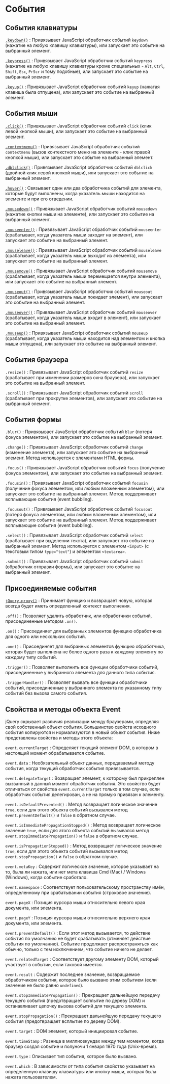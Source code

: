 # События

## События клавиатуры

[`.keydown()`](<keydown().md>)
: Привязывает JavaScript обработчик событий `keydown` (нажатие на любую клавишу клавиатуры), или запускает это событие на выбранный элемент.

[`.keypress()`](<keypress().md>)
: Привязывает JavaScript обработчик событий `keypress` (нажатие на любую клавишу клавиатуры кроме специальных - `Alt`, `Ctrl`, `Shift`, `Esc`, `PrScr` и тому подобные), или запускает это событие на выбранный элемент.

[`.keyup()`](<keyup().md>)
: Привязывает JavaScript обработчик событий `keyup` (нажатая клавиша была отпущена), или запускает это событие на выбранный элемент.

## События мыши

[`.click()`](<click().md>)
: Привязывает JavaScript обработчик событий `click` (клик левой кнопкой мыши), или запускает это событие на выбранный элемент.

[`.contextmenu()`](<contextmenu().md>)
: Привязывает JavaScript обработчик событий `contextmenu` (вызов контекстного меню на элементе - клик правой кнопкой мыши), или запускает это событие на выбранный элемент.

[`.dblclick()`](<dblclick().md>)
: Привязывает JavaScript обработчик событий `dblclick` (двойной клик левой кнопкой мыши), или запускает это событие на выбранный элемент.

[`.hover()`](<hover().md>)
: Связывает один или два обработчика событий для элемента, которые будут выполнены, когда указатель мыши находится на элементе и при его отведении.

[`.mousedown()`](<mousedown().md>)
: Привязывает JavaScript обработчик событий `mousedown` (нажатие кнопки мыши на элементе), или запускает это событие на выбранный элемент.

[`.mouseenter()`](<mouseenter().md>)
: Привязывает JavaScript обработчик событий `mouseenter` (срабатывает, когда указатель мыши заходит на элемент), или запускает это событие на выбранный элемент.

[`.mouseleave()`](<mouseleave().md>)
: Привязывает JavaScript обработчик событий `mouseleave` (срабатывает, когда указатель мыши выходит из элемента), или запускает это событие на выбранный элемент.

[`.mousemove()`](<mousemove().md>)
: Привязывает JavaScript обработчик событий `mousemove` (срабатывает, когда указатель мыши перемещается внутри элемента), или запускает это событие на выбранный элемент.

[`.mouseout()`](<mouseout().md>)
: Привязывает JavaScript обработчик событий `mouseout` (срабатывает, когда указатель мыши покидает элемент), или запускает это событие на выбранный элемент.

[`.mouseover()`](<mouseover().md>)
: Привязывает JavaScript обработчик событий `mouseover` (срабатывает, когда указатель мыши входит в элемент), или запускает это событие на выбранный элемент.

[`.mouseup()`](<mouseup().md>)
: Привязывает JavaScript обработчик событий `mouseup` (срабатывает, когда указатель мыши находится над элементом и кнопка мыши отпущена), или запускает это событие на выбранный элемент.

## События браузера

`.resize()`
: Привязывает JavaScript обработчик событий `resize` (срабатывает при изменении размеров окна браузера), или запускает это событие на выбранный элемент.

`.scroll()`
: Привязывает JavaScript обработчик событий `scroll` (срабатывает при прокрутке элементов), или запускает это событие на выбранный элемент.

## События формы

`.blur()`
: Привязывает JavaScript обработчик событий `blur` (потеря фокуса элементом), или запускает это событие на выбранный элемент.

`.change()`
: Привязывает JavaScript обработчик событий `change` (изменение элемента), или запускает это событие на выбранный элемент. Метод используется с элементами HTML формы.

`.focus()`
: Привязывает JavaScript обработчик событий `focus` (получение фокуса элементом), или запускает это событие на выбранный элемент.

`.focusin()`
: Привязывает JavaScript обработчик событий `focusin` (получение фокуса элементом, или любым вложенным элементом), или запускает это событие на выбранный элемент. Метод поддерживает всплывающие события (event bubbling).

`.focusout()`
: Привязывает JavaScript обработчик событий `focusout` (потеря фокуса элементом, или любым вложенным элементом), или запускает это событие на выбранный элемент. Метод поддерживает всплывающие события (event bubbling).

`.select()`
: Привязывает JavaScript обработчик событий `select` (срабатывает при выделении текста), или запускает это событие на выбранный элемент. Метод используется с элементом `<input>` (с текстовым типом `type="text"`) и элементом `<textarea>`.

`.submit()`
: Привязывает JavaScript обработчик событий `submit` (обработчик отправки формы), или запускает это событие на выбранный элемент.

## Присоединяемые события

[`jQuery.proxy()`](<jquery.proxy().md>)
: Принимает функцию и возвращает новую, которая всегда будет иметь определенный контекст выполнения.

`.off()`
: Позволяет удалить обработчик, или обработчики событий, присоединенные методом `.on()`.

`.on()`
: Приcоединяет для выбранных элементов функцию обработчика для одного или нескольких событий.

`.one()`
: Приcоединяет для выбранных элементов функцию обработчика, которая будет выполнена не более одного раза к каждому элементу по каждому типу событий.

`.trigger()`
: Позволяет выполнить все функции обработчики событий, присоединенные у выбранного элемента для данного типа события.

`.triggerHandler()`
: Позволяет вызвать все функции обработчики событий, присоединенные у выбранного элемента по указанному типу событий без вызова самого события.

## Свойства и методы объекта Event

jQuery скрывает различия реализации между браузерами, определяя свой собственный объект события. Большинство свойств исходного события копируются и нормализуются в новый объект события. Ниже представлены свойства и методы этого объекта:

`event.currentTarget`
: Определяет текущий элемент DOM, в котором в настоящий момент обрабатывается событие.

`event.data`
: Необязательный объект данных, передаваемый методу события, когда текущий обработчик события привязывается.

`event.delegateTarget`
: Возвращает элемент, к которому был прикреплен вызванный в данный момент обработчик события. Это свойство будет отличаться от свойства `event.currentTarget` только в том случае, если обработчик события делегирован, а не на прямую привязан к элементу.

`event.isDefaultPrevented()`
: Метод возвращает логическое значение `true`, если для этого объекта событий вызывался метод `event.preventDefault()` и `false` в обратном случае.

`event.isImmediatePropagationStopped()`
: Метод возвращает логическое значение `true`, если для этого объекта событий вызывался метод `event.stopImmediatePropagation()` и `false` в обратном случае.

`event.isPropagationStopped()`
: Метод возвращает логическое значение `true`, если для этого объекта событий вызывался метод `event.stopPropagation()` и `false` в обратном случае.

`event.metaKey`
: Содержит логическое значение, которое указывает на то, была ли нажата, или нет мета клавиша Сmd (Mac) / Windows (Windows), когда событие сработало.

`event.namespace`
: Соответствует пользовательскому пространству имён, определенному при срабатывании события (строковое значение).

`event.pageX`
: Позиция курсора мыши относительно левого края документа, или элемента.

`event.pageY`
: Позиция курсора мыши относительно верхнего края документа, или элемента.

`event.preventDefault()`
: Если этот метод вызывается, то действие события по умолчанию не будет срабатывать (отменяет действие события по умолчанию). Событие продолжает распространяться как обычно, только с тем исключением, что событие ничего не делает.

`event.relatedTarget`
: Соответствует другому элементу DOM, который участвует в событии, если таковой имеется.

`event.result`
: Содержит последнее значение, возвращаемое обработчиком события, которое было вызвано этим событием (если значение не было равно `undefined`).

`event.stopImmediatePropagation()`
: Прекращает дальнейшую передачу текущего события (предотвращает всплытие по дереву DOM) и останавливает цепочку вызова событий для текущего элемента.

`event.stopPropagation()`
: Прекращает дальнейшую передачу текущего события (предотвращает всплытие по дереву DOM).

`event.target`
: DOM элемент, который инициировал событие.

`event.timeStamp`
: Разница в миллисекундах между тем моментом, когда браузер создал событие и полуночи 1 января 1970 года (Unix-время).

`event.type`
: Описывает тип события, которое было вызвано.

`event.which`
: В зависимости от типа события свойство указывает на определенную клавишу клавиатуры или кнопку мыши, которая была нажата пользователем.
